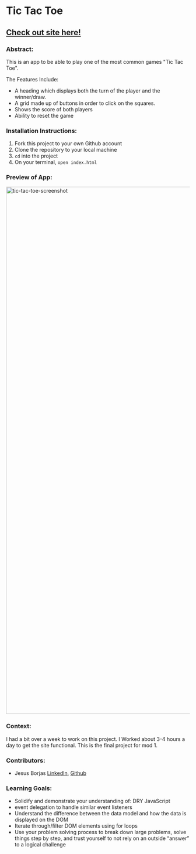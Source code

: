# Tic Tac Toe

## [Check out site here!](https://tic-tac-toe-green-two.vercel.app/)

### Abstract: 
This is an app to be able to play one of the most common games "Tic Tac Toe". 

The Features Include: 
- A heading which displays both the turn of the player and the winner/draw.
- A grid made up of buttons in order to click on the squares.
- Shows the score of both players
- Ability to reset the game


### Installation Instructions:
1. Fork this project to your own Github account
2. Clone the repository to your local machine
3. `cd` into the project
4. On your terminal, `open index.html`

### Preview of App:
<img width="1440" alt="tic-tac-toe-screenshot" src="https://user-images.githubusercontent.com/111095858/202041311-7f5b7850-65d4-493a-bd0b-31ff4cc4fa1b.png">

### Context:
I had a bit over a week to work on this project. I Worked about 3-4 hours a day to get the site functional. This is the final project for mod 1.

### Contributors:
- Jesus Borjas [LinkedIn](https://www.linkedin.com/in/jesus-borjas-6589b920a/), [Github](https://github.com/jesusborjas006)

### Learning Goals:
- Solidify and demonstrate your understanding of: DRY JavaScript
- event delegation to handle similar event listeners
- Understand the difference between the data model and how the data is displayed on the DOM
- Iterate through/filter DOM elements using for loops
- Use your problem solving process to break down large problems, solve things step by step, and trust yourself to not rely on an outside “answer” to a logical challenge

